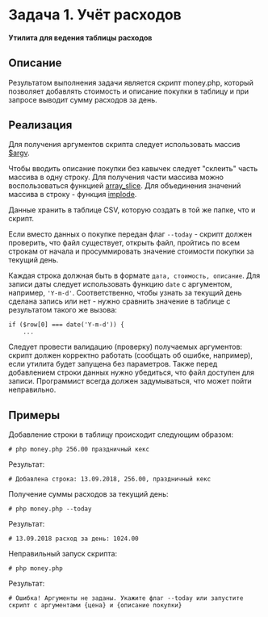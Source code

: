 # Задача 1. Учёт расходов

#### Утилита для ведения таблицы расходов

## Описание
Результатом выполнения задачи является скрипт money.php, который позволяет добавлять стоимость и описание покупки в таблицу и при запросе выводит сумму расходов за день.

## Реализация
Для получения аргументов скрипта следует использовать массив [$argv](http://php.net/manual/ru/reserved.variables.argv.php).

Чтобы вводить описание покупки без кавычек следует "склеить" часть массива в одну строку. Для получения части массива можно воспользоваться функцией [array_slice](http://php.net/manual/ru/function.array-slice.php). Для объединения значений массива в строку - функция [implode](http://php.net/manual/ru/function.implode.php).

Данные хранить в таблице CSV, которую создать в той же папке, что и скрипт.

Если вместо данных о покупке передан флаг `--today` - скрипт должен проверить, что файл существует, открыть файл, пройтись по всем строкам от начала и просуммировать значение стоимости покупки за текущий день.

Каждая строка должная быть в формате `дата, стоимость, описание`. Для записи даты следует использовать функцию `date` с аргументом, например, `'Y-m-d'`. Соответственно, чтобы узнать за текущий день сделана запись или нет - нужно сравнить значение в таблице с результатом такого же вызова:

```
if ($row[0] === date('Y-m-d')) {
	...
```

Следует провести валидацию (проверку) получаемых аргументов: скрипт должен корректно работать (сообщать об ошибке, например), если утилита будет запущена без параметров. Также перед добавлением строки данных нужно убедиться, что файл доступен для записи. Программист всегда должен задумываться, что может пойти неправильно.

## Примеры
Добавление строки в таблицу происходит следующим образом:
```
# php money.php 256.00 праздничный кекс
```

Результат:
```
# Добавлена строка: 13.09.2018, 256.00, праздничный кекс
```

Получение суммы расходов за текущий день:
```
# php money.php --today
```

Результат:
```
# 13.09.2018 расход за день: 1024.00
```

Неправильный запуск скрипта:
```
# php money.php
```

Результат:
```
# Ошибка! Аргументы не заданы. Укажите флаг --today или запустите скрипт с аргументами {цена} и {описание покупки}
```
